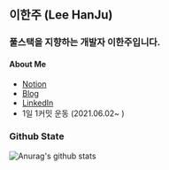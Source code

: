 ## 이한주 (Lee HanJu)

### 풀스택을 지향하는 개발자 이한주입니다.

#### About Me

  - [Notion](https://www.notion.so/363e92b9d464449aad1657098c5d4e10)
  - [Blog](https://2oneweek.dev)
  - [LinkedIn](https://www.linkedin.com/in/%ED%95%9C%EC%A3%BC-%EC%9D%B4-7978aa210/)
  - 1일 1커밋 운동 (2021.06.02~ )

### Github State
![Anurag's github stats](https://github-readme-stats.vercel.app/api?username=2-one-week&show_icons=true)
<br/>
